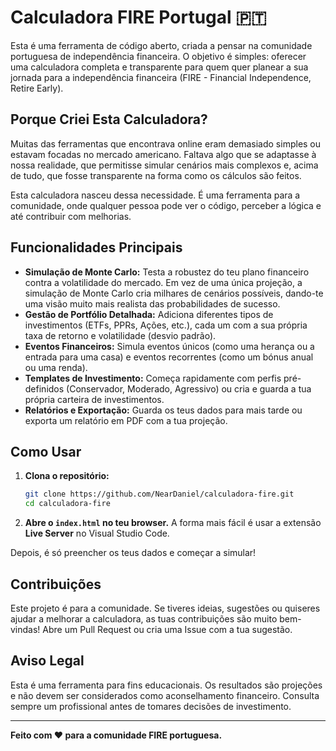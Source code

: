 # Calculadora FIRE Portugal 🇵🇹

Esta é uma ferramenta de código aberto, criada a pensar na comunidade portuguesa de independência financeira. O objetivo é simples: oferecer uma calculadora completa e transparente para quem quer planear a sua jornada para a independência financeira (FIRE - Financial Independence, Retire Early).

## Porque Criei Esta Calculadora?

Muitas das ferramentas que encontrava online eram demasiado simples ou estavam focadas no mercado americano. Faltava algo que se adaptasse à nossa realidade, que permitisse simular cenários mais complexos e, acima de tudo, que fosse transparente na forma como os cálculos são feitos.

Esta calculadora nasceu dessa necessidade. É uma ferramenta para a comunidade, onde qualquer pessoa pode ver o código, perceber a lógica e até contribuir com melhorias.

## Funcionalidades Principais

*   **Simulação de Monte Carlo:** Testa a robustez do teu plano financeiro contra a volatilidade do mercado. Em vez de uma única projeção, a simulação de Monte Carlo cria milhares de cenários possíveis, dando-te uma visão muito mais realista das probabilidades de sucesso.
*   **Gestão de Portfólio Detalhada:** Adiciona diferentes tipos de investimentos (ETFs, PPRs, Ações, etc.), cada um com a sua própria taxa de retorno e volatilidade (desvio padrão).
*   **Eventos Financeiros:** Simula eventos únicos (como uma herança ou a entrada para uma casa) e eventos recorrentes (como um bónus anual ou uma renda).
*   **Templates de Investimento:** Começa rapidamente com perfis pré-definidos (Conservador, Moderado, Agressivo) ou cria e guarda a tua própria carteira de investimentos.
*   **Relatórios e Exportação:** Guarda os teus dados para mais tarde ou exporta um relatório em PDF com a tua projeção.

## Como Usar

1.  **Clona o repositório:**
    ```bash
    git clone https://github.com/NearDaniel/calculadora-fire.git
    cd calculadora-fire
    ```
2.  **Abre o `index.html` no teu browser.** A forma mais fácil é usar a extensão **Live Server** no Visual Studio Code.

Depois, é só preencher os teus dados e começar a simular!

## Contribuições

Este projeto é para a comunidade. Se tiveres ideias, sugestões ou quiseres ajudar a melhorar a calculadora, as tuas contribuições são muito bem-vindas! Abre um Pull Request ou cria uma Issue com a tua sugestão.

## Aviso Legal

Esta é uma ferramenta para fins educacionais. Os resultados são projeções e não devem ser considerados como aconselhamento financeiro. Consulta sempre um profissional antes de tomares decisões de investimento.

---

**Feito com ❤️ para a comunidade FIRE portuguesa.**